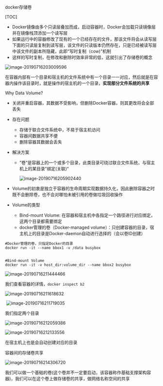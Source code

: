 docker存储卷

[TOC]



* Docker镜像由多个只读层叠加而成，启动容器时，Docker会加载只读镜像层并在镜像栈顶添加一个读写层
* 如果运行中的容器修改了现有的一个已经存在的文件，那该文件将会从读写层下面的只读层复制到读写层，该文件的只读版本仍然存在，只是已经被读写层中该文件的副本所隐藏，此即“写时复制（cow)"机制
* 这样的写时复制，在修改和删除时效率非常的低，这就引出了存储卷的概念

![image-20190716203009596](/Users/chenyansong/Documents/note/images/docker/image-20190716203009596.png)



在容器内部有一个目录和宿主机的文件系统中有一个目录一一对应，然后就是在容器内操作该目录时，就是操作的宿主机的一个目录，**实现部分文件系统的共享**



Why Data Volume?

* 关闭并重启容器，其数据不受影响，但删除Docker容器，则其更改将会全部丢失

* 存在问题

  * 存储于联合文件系统中，不易于宿主机访问
  * 容器间数据共享不便
  * 删除容器其数据会丢失

* 解决方案

  * ”卷“是容器上的一个或多个目录，此类目录可绕过联合文件系统，与宿主机上的某目录”绑定(关联)“

    ![image-20190716205902440](/Users/chenyansong/Documents/note/images/docker/image-20190716205902440.png)

* Volume的初衷是独立于容器的生命周期实现数据持久化，因此删除容器之时既不会删除卷，也不会对哪怕未被引用的卷做垃圾回收操作



* Volume的类型
  * Bind-mount Volume: 在容器和宿主机中各指定一个路径进行对应绑定，这两个目录都需要绑定
  * docker管理的卷（Docker-managed volume）：只创建容器的目录，宿主机上的目录是Docker-daemon自动进行选择的（会以卷ID创建）



```shell
#Docker管理的卷，只指定Docker的目录
docker run -it --name bbox1 -v /data busybox


#Bind-mount Volume
docker run -it -v host_dir:volume_dir --name bbox2 busybox

```

![image-20190716211444466](/Users/chenyansong/Documents/note/images/docker/image-20190716211444466.png)

我们查看容器的详情，`docker inspect b2`

![image-20190716211618632](/Users/chenyansong/Documents/note/images/docker/image-20190716211618632.png)

​	![image-20190716211719035](/Users/chenyansong/Documents/note/images/docker/image-20190716211719035.png)



我们指定两个目录

![image-20190716212059386](/Users/chenyansong/Documents/note/images/docker/image-20190716212059386.png)

![image-20190716212133556](/Users/chenyansong/Documents/note/images/docker/image-20190716212133556.png)

在宿主机上也是会自动创建对应的目录





容器间的存储卷共享

![image-20190716214306720](/Users/chenyansong/Documents/note/images/docker/image-20190716214306720.png)

我们可以做一个基础的卷(这个卷并不一定要启动，该容器称作基础支撑架构容器)，我们可以在这个卷上做存储卷的共享，做网络名称空间的共享